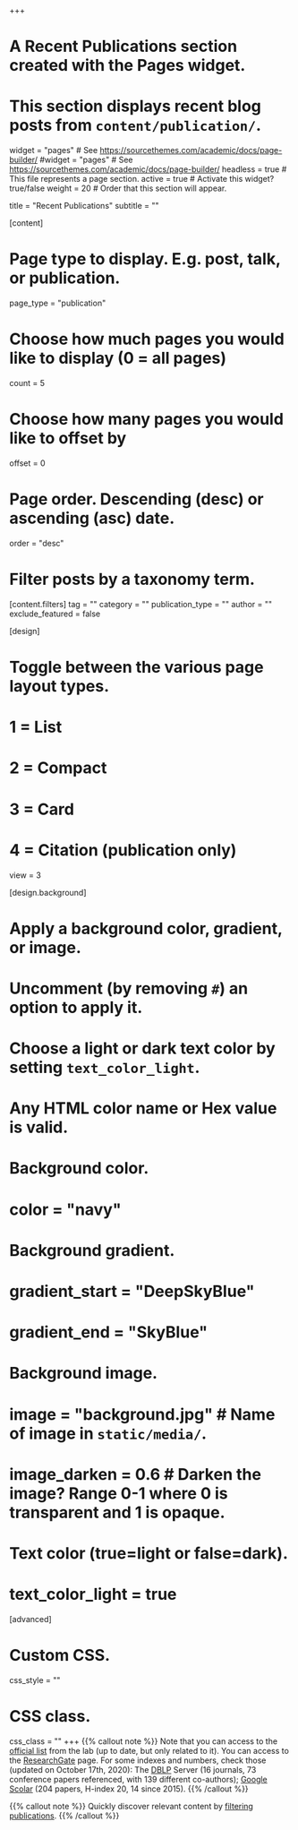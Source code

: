 +++
# A Recent Publications section created with the Pages widget.
# This section displays recent blog posts from `content/publication/`.

widget = "pages"  # See https://sourcethemes.com/academic/docs/page-builder/
#widget = "pages"  # See https://sourcethemes.com/academic/docs/page-builder/
headless = true  # This file represents a page section.
active = true  # Activate this widget? true/false
weight = 20  # Order that this section will appear.

title = "Recent Publications"
subtitle = ""

[content]
  # Page type to display. E.g. post, talk, or publication.
  page_type = "publication"
  
  # Choose how much pages you would like to display (0 = all pages)
  count = 5
  
  # Choose how many pages you would like to offset by
  offset = 0

  # Page order. Descending (desc) or ascending (asc) date.
  order = "desc"

  # Filter posts by a taxonomy term.
  [content.filters]
    tag = ""
    category = ""
    publication_type = ""
    author = ""
    exclude_featured = false
  
[design]
  # Toggle between the various page layout types.
  #   1 = List
  #   2 = Compact
  #   3 = Card
  #   4 = Citation (publication only)
  view = 3
  
[design.background]
  # Apply a background color, gradient, or image.
  #   Uncomment (by removing `#`) an option to apply it.
  #   Choose a light or dark text color by setting `text_color_light`.
  #   Any HTML color name or Hex value is valid.
    
  # Background color.
  # color = "navy"
  
  # Background gradient.
  # gradient_start = "DeepSkyBlue"
  # gradient_end = "SkyBlue"
  
  # Background image.
  # image = "background.jpg"  # Name of image in `static/media/`.
  # image_darken = 0.6  # Darken the image? Range 0-1 where 0 is transparent and 1 is opaque.

  # Text color (true=light or false=dark).
  # text_color_light = true  
  
[advanced]
 # Custom CSS. 
 css_style = ""
 
 # CSS class.
 css_class = ""
+++
{{% callout note %}}
Note that you can access to the <a href="http://www.irit.fr/-Publications-?code=528&amp;nom=Bruel%20Jean-Michel">official list</a> from the lab (up to date, but only related to it). 
You can access to the <a href="https://www.researchgate.net/profile/Jean-Michel_Bruel2/publications/">ResearchGate</a> page. 
For some indexes and numbers, check those (updated on 
October 17th, 2020):
The <a href="http://www.informatik.uni-trier.de/~ley/db/indices/a-tree/b/Bruel:Jean=Michel.html">DBLP</a> Server (16 journals, 73 conference papers referenced, with 139 different co-authors);
<a href="http://scholar.google.com/citations?user=5shVHyoAAAAJ&hl=en">Google Scolar</a> (204 papers, H-index 20, 14 since 2015).
{{% /callout %}}

{{% callout note %}}
Quickly discover relevant content by [filtering publications](./publication/).
{{% /callout %}}
